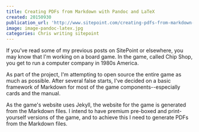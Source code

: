 ```yaml
---
title: Creating PDFs from Markdown with Pandoc and LaTeX
created: 20150930
publication_url: 'http://www.sitepoint.com/creating-pdfs-from-markdown-with-pandoc-and-latex/'
image: image-pandoc-latex.jpg
categories: Chris writing sitepoint
---
```


If you've read some of my previous posts on SitePoint or elsewhere, you may know that I'm working on a board game. In the game, called Chip Shop, you get to run a computer company in 1980s America.

As part of the project, I'm attempting to open source the entire game as much as possible. After several false starts, I've decided on a basic framework of Markdown for most of the game components--especially cards and the manual.

As the game's website uses Jekyll, the website for the game is generated from the Markdown files. I intend to have premium pre-boxed and print-yourself versions of the game, and to achieve this I need to generate PDFs from the Markdown files.
